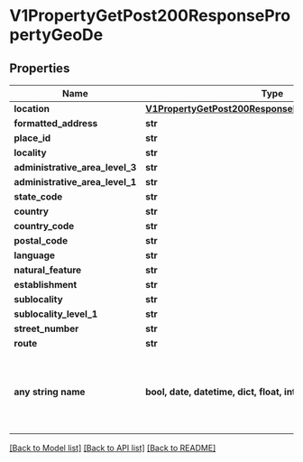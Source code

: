 # V1PropertyGetPost200ResponsePropertyGeoDe


## Properties
Name | Type | Description | Notes
------------ | ------------- | ------------- | -------------
**location** | [**V1PropertyGetPost200ResponsePropertyGeoDeLocation**](V1PropertyGetPost200ResponsePropertyGeoDeLocation.md) |  | [optional] 
**formatted_address** | **str** |  | [optional] 
**place_id** | **str** |  | [optional] 
**locality** | **str** |  | [optional] 
**administrative_area_level_3** | **str** |  | [optional] 
**administrative_area_level_1** | **str** |  | [optional] 
**state_code** | **str** |  | [optional] 
**country** | **str** |  | [optional] 
**country_code** | **str** |  | [optional] 
**postal_code** | **str** |  | [optional] 
**language** | **str** |  | [optional] 
**natural_feature** | **str** |  | [optional] 
**establishment** | **str** |  | [optional] 
**sublocality** | **str** |  | [optional] 
**sublocality_level_1** | **str** |  | [optional] 
**street_number** | **str** |  | [optional] 
**route** | **str** |  | [optional] 
**any string name** | **bool, date, datetime, dict, float, int, list, str, none_type** | any string name can be used but the value must be the correct type | [optional]

[[Back to Model list]](../README.md#documentation-for-models) [[Back to API list]](../README.md#documentation-for-api-endpoints) [[Back to README]](../README.md)


